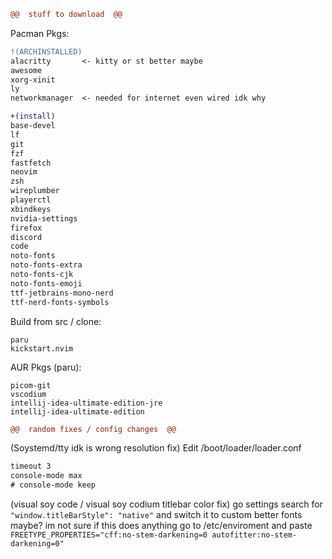 ```diff 
@@  stuff to download  @@
```

Pacman Pkgs:
```diff
!(ARCHINSTALLED)
alacritty       <- kitty or st better maybe
awesome
xorg-xinit
ly
networkmanager  <- needed for internet even wired idk why

+(install)
base-devel
lf
git
fzf
fastfetch
neovim
zsh
wireplumber
playerctl
xbindkeys
nvidia-settings
firefox
discord
code
noto-fonts
noto-fonts-extra
noto-fonts-cjk
noto-fonts-emoji
ttf-jetbrains-mono-nerd
ttf-nerd-fonts-symbols
```
Build from src / clone:
```
paru
kickstart.nvim
```

AUR Pkgs (paru):
```
picom-git
vscodium
intellij-idea-ultimate-edition-jre
intellij-idea-ultimate-edition
```


```diff 
@@  random fixes / config changes  @@
```
(Soystemd/tty idk is wrong resolution fix) Edit /boot/loader/loader.conf
```diff
timeout 3
console-mode max
# console-mode keep
```
(visual soy code / visual soy codium titlebar color fix) go settings search for 
```"window.titleBarStyle": "native"``` and switch it to custom
better fonts maybe? im not sure if this does anything
go to /etc/enviroment and paste ```FREETYPE_PROPERTIES="cff:no-stem-darkening=0 autofitter:no-stem-darkening=0"```

